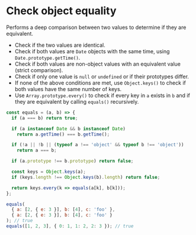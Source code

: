 # Check object equality

Performs a deep comparison between two values to determine if they are equivalent.

* Check if the two values are identical.
* Check if both values are `Date` objects with the same time, using `Date.prototype.getTime()`.
* Check if both values are non-object values with an equivalent value (strict comparison).
* Check if only one value is `null` or `undefined` or if their prototypes differ.
* If none of the above conditions are met, use `Object.keys()` to check if both values have the same number of keys.
* Use `Array.prototype.every()` to check if every key in `a` exists in `b` and if they are equivalent by calling `equals()` recursively.

```js
const equals = (a, b) => {
  if (a === b) return true;

  if (a instanceof Date && b instanceof Date)
    return a.getTime() === b.getTime();

  if (!a || !b || (typeof a !== 'object' && typeof b !== 'object'))
    return a === b;

  if (a.prototype !== b.prototype) return false;

  const keys = Object.keys(a);
  if (keys.length !== Object.keys(b).length) return false;

  return keys.every(k => equals(a[k], b[k]));
};
```

```js
equals(
  { a: [2, { e: 3 }], b: [4], c: 'foo' },
  { a: [2, { e: 3 }], b: [4], c: 'foo' }
); // true
equals([1, 2, 3], { 0: 1, 1: 2, 2: 3 }); // true
```
